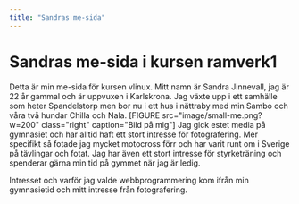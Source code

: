 ```yaml
---
title: "Sandras me-sida"
---
```

Sandras me-sida i kursen ramverk1
=========================

Detta är min me-sida för kursen vlinux. Mitt namn är Sandra Jinnevall, jag är 22 år gammal och är uppvuxen i Karlskrona. Jag växte upp i ett samhälle som heter Spandelstorp men bor nu i ett hus i nättraby med min Sambo och våra två hundar Chilla och Nala.
[FIGURE src="image/small-me.png?w=200" class="right" caption="Bild på mig"]
Jag gick estet media på gymnasiet och har alltid haft ett stort intresse för fotografering. Mer specifikt så fotade jag mycket motocross förr och har varit runt om i Sverige på tävlingar och fotat. Jag har även ett stort intresse för styrketräning och spenderar gärna min tid på gymmet när jag är ledig.

Intresset och varför jag valde webbprogrammering kom ifrån min gymnasietid och mitt intresse från fotografering.
